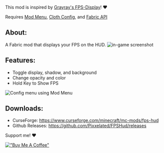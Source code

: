 This mod is inspired by [Grayray's FPS-Display](https://github.com/Grayray75/FPS-Display/releases)! ❤️

Requires [Mod Menu](https://www.curseforge.com/minecraft/mc-mods/modmenu), [Cloth Config](https://www.curseforge.com/minecraft/mc-mods/cloth-config), and [Fabric API](https://www.curseforge.com/minecraft/mc-mods/fabric-api)
## About:
A Fabric mod that displays your FPS on the HUD.
![in-game screenshot](https://i.imgur.com/YE0XOTs.png)

## Features:
* Toggle display, shadow, and background
* Change opacity and color
* Hold Key to Show FPS

![Config menu using Mod Menu](https://i.imgur.com/TcofN41.png)

## Downloads:
* CurseForge: https://www.curseforge.com/minecraft/mc-mods/fps-hud
* Github Releases: https://github.com/Pixxelated/FPSHud/releases

Support me! ❤️

[!["Buy Me A Coffee"](https://i.imgur.com/F53i4LY.png)](https://ko-fi.com/pixxel)
